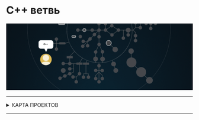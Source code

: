 # C++ ветвь #


![cpp branch](./cpp.gif)

---

<details>
<summary> КАРТА ПРОЕКТОВ </summary>
![map Holy_Graph](../Holy_Graph.png)
</details>

---

